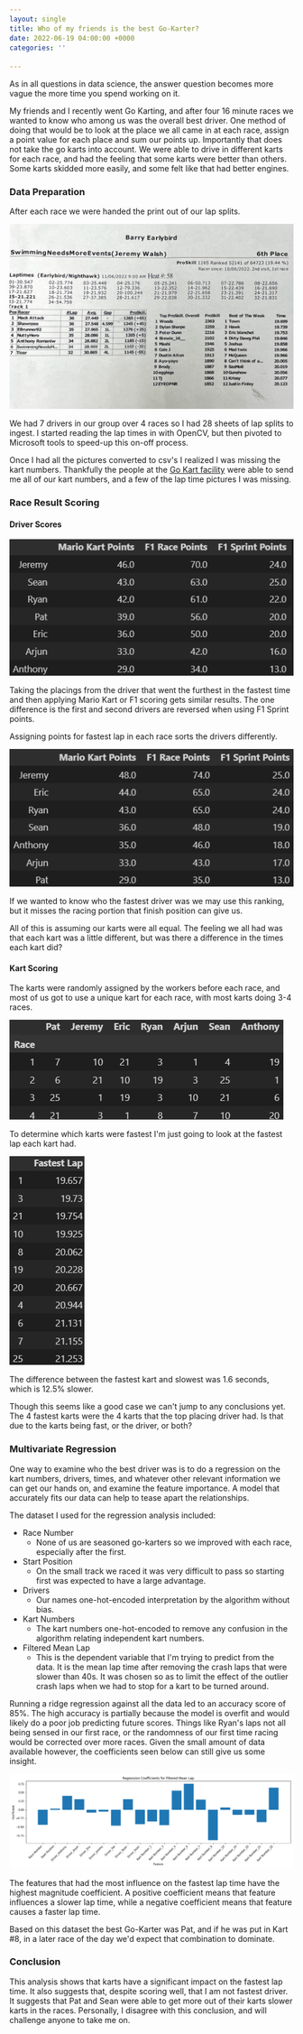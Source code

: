 ```yaml
---
layout: single
title: Who of my friends is the best Go-Karter?
date: 2022-06-19 04:00:00 +0000
categories: ''

---
```

As in all questions in data science, the answer question becomes more vague the more time you spend working on it.

My friends and I recently went Go Karting, and after four 16 minute races we wanted to know who among us was the overall best driver. One method of doing that would be to look at the place we all came in at each race, assign a point value for each place and sum our points up. Importantly that does not take the go karts into account. We were able to drive in different karts for each race, and had the feeling that some karts were better than others. Some karts skidded more easily, and some felt like that had better engines.

### Data Preparation

After each race we were handed the print out of our lap splits.

![](/uploads/img_3186.JPG)

We had 7 drivers in our group over 4 races so I had 28 sheets of lap splits to ingest. I started reading the lap times in with OpenCV, but then pivoted to Microsoft tools to speed-up this on-off process.

Once I had all the pictures converted to csv's I realized I was missing the kart numbers. Thankfully the people at the [Go Kart facility](https://www.hamiltonindoorgokarts.com/) were able to send me all of our kart numbers, and a few of the lap time pictures I was missing.

### Race Result Scoring

#### Driver Scores

![](/uploads/points-summary.png)

Taking the placings from the driver that went the furthest in the fastest time and then applying Mario Kart or F1 scoring gets similar results. The one difference is the first and second drivers are reversed when using F1 Sprint points.

Assigning points for fastest lap in each race sorts the drivers differently.

![](/uploads/fastest-lap-points.png)

If we wanted to know who the fastest driver was we may use this ranking, but it misses the racing portion that finish position can give us. 

All of this is assuming our karts were all equal. The feeling we all had was that each kart was a little different, but was there a difference in the times each kart did?

#### Kart Scoring

The karts were randomly assigned by the workers before each race, and most of us got to use a unique kart for each race, with most karts doing 3-4 races.

![](/uploads/kart-numbers.png)

To determine which karts were fastest I'm just going to look at the fastest lap each kart had.

![](/uploads/kart-fastest-lap.png)

The difference between the fastest kart and slowest was 1.6 seconds, which is 12.5% slower. 

Though this seems like a good case we can't jump to any conclusions yet. The 4 fastest karts were the 4 karts that the top placing driver had. Is that due to the karts being fast, or the driver, or both?

### Multivariate Regression

One way to examine who the best driver was is to do a regression on the kart numbers, drivers, times, and whatever other relevant information we can get our hands on, and examine the feature importance. A model that accurately fits our data can help to tease apart the relationships.

The dataset I used for the regression analysis included:

* Race Number
  * None of us are seasoned go-karters so we improved with each race, especially after the first.
* Start Position
  * On the small track we raced it was very difficult to pass so starting first was expected to have a large advantage.
* Drivers
  * Our names one-hot-encoded interpretation by the algorithm without bias.
* Kart Numbers
  * The kart numbers one-hot-encoded to remove any confusion in the algorithm relating independent kart numbers.
* Filtered Mean Lap
  * This is the dependent variable that I'm trying to predict from the data. It is the mean lap time after removing the crash laps that were slower than 40s. It was chosen so as to limit the effect of the outlier crash laps when we had to stop for a kart to be turned around.

Running a ridge regression against all the data led to an accuracy score of 85%. The high accuracy is partially because the model is overfit and would likely do a poor job predicting future scores. Things like Ryan's laps not all being sensed in our first race, or the randomness of our first time racing would be corrected over more races. Given the small amount of data available however, the coefficients seen below can still give us some insight.

![](/uploads/regression-coefficients-for-filtered-mean-lap.png)

The features that had the most influence on the fastest lap time have the highest magnitude coefficient. A positive coefficient means that feature influences a slower lap time, while a negative coefficient means that feature causes a faster lap time. 

Based on this dataset the best Go-Karter was Pat, and if he was put in Kart #8, in a later race of the day we'd expect that combination to dominate. 

### Conclusion

This analysis shows that karts have a significant impact on the fastest lap time. It also suggests that, despite scoring well, that I am not fastest driver. It suggests that Pat and Sean were able to get more out of their karts slower karts in the races. Personally, I disagree with this conclusion, and will challenge anyone to take me on.